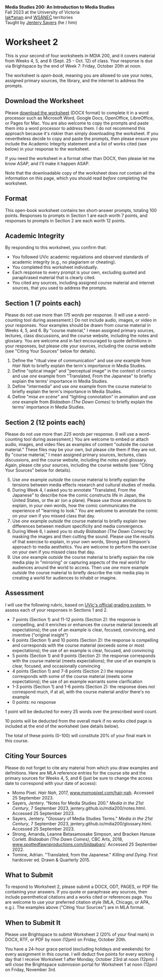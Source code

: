 **Media Studies 200: An Introduction to Media Studies**        
Fall 2023 at the University of Victoria  
[lək̓ʷəŋən](https://www.songheesnation.ca/community/l-k-ng-n-traditional-territory) and [<u>W</u>SÁNEĆ](https://wsanec.com/) territories      
Taught by [Jentery Sayers](https://jntry.work/) (he / him) 

# Worksheet 2

This is your second of four worksheets in MDIA 200, and it covers material from Weeks 4, 5, and 6 (Sept. 25 - Oct. 12) of class. Your response is due via Brightspace by the end of Week 7: Friday, October 20th at noon.

The worksheet is *open-book*, meaning you are allowed to use your notes, assigned primary sources, the library, and the internet to address the prompts.

## Download the Worksheet 

Please [download the worksheet](mdia200Worksheet2.docx) (DOCX format) to complete it in a word processor such as Microsoft Word, Google Docs, OpenOffice, LibreOffice, or Pages for Mac. You are also welcome to copy the prompts and paste them into a word processor to address them. I do not recommend this approach because it's riskier than simply downloading the worksheet. If you nevertheless decide to copy and paste the prompts, then please ensure you include the Academic Integrity statement and a list of works cited (see below) in your response to the worksheet. 

If you need the worksheet in a format other than DOCX, then please let me know ASAP, and I'll make it happen ASAP. 

Note that the downloadable copy of the worksheet does *not* contain all the information on this page, which you should read *before* completing the worksheet. 

## Format

This open-book worksheet contains ten short-answer prompts, totaling 100 points. Responses to prompts in Section 1 are each worth 7 points, and responses to prompts in Section 2 are each worth 12 points. 

## Academic Integrity 

By responding to this worksheet, you confirm that: 

* You followed UVic academic regulations and observed standards of academic integrity (e.g., no plagiarism or cheating). 
* You completed this worksheet individually.
* Each response to every prompt is your own, excluding quoted and paraphrased material that is clearly cited. 
* You cited any sources, including assigned course material and internet sources, that you used to address the prompts. 

## Section 1 (7 points each)

Please do not use more than *175 words* per response. (I will use a word-counting tool during assessment.) Do not include audio, images, or video in your responses. Your examples should be drawn from course material in Weeks 4, 5, and 6. By "course material," I mean assigned primary sources, lectures, class discussions, and the course website, including the notes and glossary. You are welcome and in fact encouraged to quote definitions in your responses, but please cite your sources, including the course website (see "Citing Your Sources" below for details). 

1. Define the "ritual view of communication" and use *one* example from *Hair Nah* to briefly explain the term's importance in Media Studies. 
2. Define "optical image" and "perceptual image" in the context of comics and use *one* example from "Translated, From the Japanese" to briefly explain the terms' importance in Media Studies. 
3. Define "intermedia" and use *one* example from the course material to briefly explain the term's importance in Media Studies. 
4. Define "*mise en scène*" and "lighting connotation" in animation and use *one* example from *Biidaaban (The Dawn Comes)* to briefly explain the terms' importance in Media Studies. 

## Section 2 (12 points each)

Please do not use more than *225 words* per response. (I will use a word-counting tool during assessment.) You are welcome to embed or attach audio, images, and video files as examples of content "outside the course material." These files may be your own, but please cite them if they are not. By "course material," I mean assigned primary sources, lectures, class discussions, and the course website, including the notes and glossary. Again, please cite your sources, including the course website (see "Citing Your Sources" below for details).

<ol start=5>
<li>Use <em>one</em> example <em>outside</em> the course material to briefly explain the tensions between media effects research and cultural studies of media.</li>
<li>During Week 4, I asked you to annotate "Translated, From the Japanese" to describe how the comic constructs life in Japan, the United States, or the air (on a plane). Please use those annotations to explain, in your own words, how the comic communicates the experience of "learning to look." You are welcome to annotate the comic on your own if you missed class that day.</li>
<li>Use <em>one</em> example <em>outside</em> the course material to briefly explain <em>two</em> differences between medium specificity and media convergence.</li>
<li>During Week 6, I asked you to study <em>Biidaaban (The Dawn Comes)</em> by masking the images and then cutting the sound. Please use the results of that exercise to explain, in your own words, Strong and Simpson's approach to media aesthetics. You are welcome to perform the exercise on your own if you missed class that day.</li>
<li>Use <em>one</em> example <em>outside</em> the course material to briefly explain the role media play in "mirroring" or capturing aspects of the real world for audiences around the world to access. Then use <em>one</em> more example <em>outside</em> the course material to briefly describe the role media play in creating a world for audiences to inhabit or imagine.</li>
</ol>
  
## Assessment 

I will use the following rubric, based on [UVic's official grading system](https://www.uvic.ca/calendar/undergrad/index.php#/policy/S1AAgoGuV?bc=true&bcCurrent=14%20-%20Grading&bcGroup=Undergraduate%20Academic%20Regulations&bcItemType=policies), to assess each of your responses in Sections 1 and 2. 

* 7 points (Section 1) and 11-12 points (Section 2): the response is compelling, and it enriches or enhances the course material (exceeds all expectations); the use of an example is clear, focused, convincing, and inventive ("original insight")
* 6 points (Section 1) and 10 points (Section 2): the response is compelling and corresponds with the course material (exceeds some or most expectations); the use of an example is clear, focused, and convincing 
* 5 points (Section 1) and 9 points (Section 2): the response corresponds with the course material (meets expectations); the use of an example is clear, focused, and occasionally convincing 
* 4 points (Section 1) and 7-8 points (Section 2:) the response corresponds with some of the course material (meets some expectations); the use of an example warrants some clarification  
* 1-3 points (Section 1) and 1-6 points (Section 2): the response does not correspond much, if at all, with the course material and/or there's no example
* 0 points: no response  

1 point will be deducted for every 25 words over the prescribed word count. 

10 points will be deducted from the overall mark if no works cited page is included at the end of the worksheet (see details below).

The total of these points (0-100) will constitute 20% of your final mark in this course. 

## Citing Your Sources 

Please do not forget to cite any material from which you draw examples and definitions. Here are MLA reference entries for the course site and the primary sources for Weeks 4, 5, and 6 (just be sure to change the access date to correspond with your date of access): 

* Momo Pixel. *Hair Nah*, 2017, www.momopixel.com/hair-nah. Accessed 25 September 2023.
* Sayers, Jentery. "Notes for Media Studies 200." *Media in the 21st Century*, 7 September 2023, jentery.github.io/mdia200/notes.html. Accessed 25 September 2023. 
* Sayers, Jentery. "Glossary of Media Studies Terms." *Media in the 21st Century*, 7 September 2023, jentery.github.io/mdia200/glossary.html. Accessed 25 September 2023. 
* Strong, Amanda, Leanne Betasamosake Simpson, and Bracken Hanuse Corlett. *Biidaaban (The Dawn Comes)*, CBC Arts, 2018, www.spottedfawnproductions.com/biidaaban/. Accessed 25 September 2022.
* Tomine, Adrian. "Translated, from the Japanese." *Killing and Dying*. First hardcover ed. Drawn & Quarterly 2015.

## What to Submit 

To respond to Worksheet 2, please submit a DOCX, ODT, PAGES, or PDF file containing your answers. If you quote or paraphrase any sources, then include parenthetical citations and a works cited or references page. You are welcome to use your preferred citation style (MLA, Chicago, or APA, e.g.). The examples above ("Citing Your Sources") are in MLA format. 

## When to Submit It

Please use Brightspace to submit Worksheet 2 (20% of your final mark) in DOCX, RTF, or PDF by noon (12pm) on Friday, October 20th.

You have a 24-hour grace period (excluding holidays and weekends) for every assignment in this course. I will deduct five points for every working day that I receive Worksheet 1 after Monday, October 23rd at noon (12pm). I will close the Brightspace submission portal for Worksheet 1 at noon (12pm) on Friday, November 3rd. 
